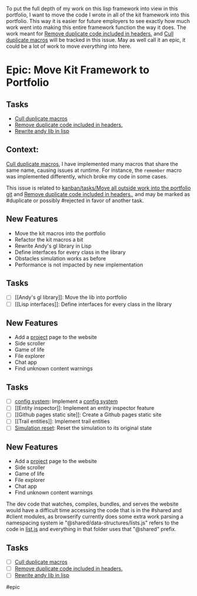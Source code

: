To put the full depth of my work on this lisp framework into view in this portfolio, I want to move the code I wrote in all of the kit framework into this portfolio. This way it is easier for future employers to see exactly how much work went into making this entire framework function the way it does. The work meant for [Remove duplicate code included in headers.](Remove%20duplicate%20code%20included%20in%20headers..md) and [Cull duplicate macros](Cull%20duplicate%20macros.md) will be tracked in this issue. May as well call it an epic, it could be a lot of work to move *everything* into here. 

# Epic: Move Kit Framework to Portfolio

## Tasks

* [Cull duplicate macros](Cull%20duplicate%20macros.md)
* [Remove duplicate code included in headers.](Remove%20duplicate%20code%20included%20in%20headers..md)
* [Rewrite andy lib in lisp](Rewrite%20andy%20lib%20in%20lisp.md)

## Context:
[Cull duplicate macros](Cull%20duplicate%20macros.md), I have implemented many macros that share the same name, causing issues at runtime. For instance, the `remember` macro was implemented differently, which broke my code in some cases.

This issue is related to [kanban/tasks/Move all outside work into the portfolio git](Move%20all%20outside%20work%20into%20the%20portfolio%20git.md) and [Remove duplicate code included in headers.](Remove%20duplicate%20code%20included%20in%20headers..md), and may be marked as #duplicate or possibly #rejected in favor of another task.

## New Features

* Move the kit macros into the portfolio
* Refactor the kit macros a bit
* Rewrite Andy's gl library in Lisp
* Define interfaces for every class in the library
* Obstacles simulation works as before
* Performance is not impacted by new implementation

## Tasks

* [ ] [[Andy's gl library]]: Move the lib into portfolio
* [ ] [[Lisp interfaces]]: Define interfaces for every class in the library

## New Features

* Add a [project](../project.md) page to the website
* Side scroller
* Game of life
* File explorer
* Chat app
* Find unknown content warnings

## Tasks

* [ ] [config system](config%20system.md): Implement a [config system](config%20system.md)
* [ ] [[Entity inspector]]: Implement an entity inspector feature
* [ ] [[Github pages static site]]: Create a Github pages static site
* [ ] [[Trail entities]]: Implement trail entities
* [ ] [Simulation reset](Simulation%20reset.md): Reset the simulation to its original state

## New Features

* Add a [project](../project.md) page to the website
* Side scroller
* Game of life
* File explorer
* Chat app
* Find unknown content warnings

The dev code that watches, compiles, bundles, and serves the website would have a difficult time accessing the code that is in the #shared and #client modules, as browserify currently does some extra work parsing a namespacing system ie "@shared/data-structures/lists.js" refers to the code in [list.js](../../list.js) and everything in that folder uses that "@shared" prefix.

## Tasks

- [ ] [Cull duplicate macros](Cull%20duplicate%20macros.md)
- [ ] [Remove duplicate code included in headers.](Remove%20duplicate%20code%20included%20in%20headers..md)
- [ ] [Rewrite andy lib in lisp](Rewrite%20andy%20lib%20in%20lisp.md)

#epic